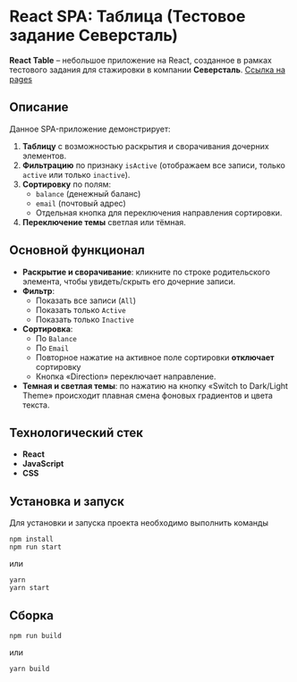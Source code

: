 # React SPA: Таблица (Тестовое задание Северсталь)

 **React Table** – небольшое приложение на React, созданное в рамках тестового задания для стажировки в компании **Северсталь**.
 [Ссылка на pages](https://mestr3z.github.io/severstaltest)

## Описание

Данное SPA-приложение демонстрирует:
1. **Таблицу** с возможностью раскрытия и сворачивания дочерних элементов.
2. **Фильтрацию** по признаку `isActive` (отображаем все записи, только `active` или только `inactive`).
3. **Сортировку** по полям:
   - `balance` (денежный баланс)
   - `email` (почтовый адрес)
   - Отдельная кнопка для переключения направления сортировки.
4. **Переключение темы** светлая или тёмная.

## Основной функционал

- **Раскрытие и сворачивание**: кликните по строке родительского элемента, чтобы увидеть/скрыть его дочерние записи.
- **Фильтр**:
  - Показать все записи (`All`)
  - Показать только `Active`
  - Показать только `Inactive`
- **Сортировка**:
  - По `Balance` 
  - По `Email` 
  - Повторное нажатие на активное поле сортировки **отключает** сортировку
  - Кнопка «Direction» переключает направление.
- **Темная и светлая темы**: по нажатию на кнопку «Switch to Dark/Light Theme» происходит плавная смена фоновых градиентов и цвета текста.

## Технологический стек

- **React**
- **JavaScript**
- **CSS** 

## Установка и запуск
Для установки и запуска проекта необходимо выполнить команды

```
npm install
npm run start
```

или

```
yarn
yarn start
```
## Сборка

```
npm run build
```

или

```
yarn build
```

